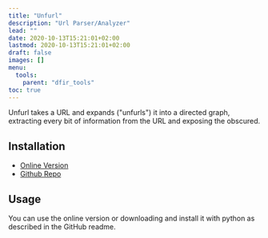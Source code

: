 ```yaml
---
title: "Unfurl"
description: "Url Parser/Analyzer"
lead: ""
date: 2020-10-13T15:21:01+02:00
lastmod: 2020-10-13T15:21:01+02:00
draft: false
images: []
menu: 
  tools:
    parent: "dfir_tools"
toc: true
---
```


Unfurl takes a URL and expands ("unfurls") it into a directed graph, extracting every bit of information from the URL and exposing the obscured. 

## Installation
- [Online Version](https://dfir.blog/unfurl/)
- [Github Repo](https://github.com/obsidianforensics/unfurl)

## Usage
You can use the online version or downloading and install it with python as described in the GitHub readme.